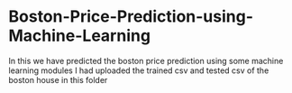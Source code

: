 # Boston-Price-Prediction-using-Machine-Learning
In this we have predicted the boston price prediction using some machine learning modules
I had uploaded the trained csv and tested csv of the boston house in this folder
